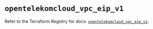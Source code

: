# `opentelekomcloud_vpc_eip_v1`

Refer to the Terraform Registry for docs: [`opentelekomcloud_vpc_eip_v1`](https://registry.terraform.io/providers/opentelekomcloud/opentelekomcloud/1.36.26/docs/resources/vpc_eip_v1).
